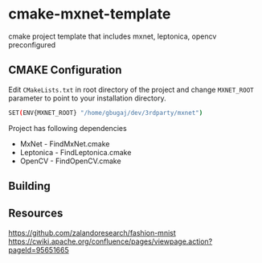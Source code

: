 # cmake-mxnet-template

cmake project template that includes mxnet, leptonica, opencv preconfigured

## CMAKE Configuration

Edit `CMakeLists.txt` in root directory of the project and change `MXNET_ROOT` parameter to point to your installation directory.

```bash
SET(ENV{MXNET_ROOT} "/home/gbugaj/dev/3rdparty/mxnet")
```

Project has following dependencies

* MxNet - FindMxNet.cmake
* Leptonica - FindLeptonica.cmake
* OpenCV - FindOpenCV.cmake

## Building


## Resources
https://github.com/zalandoresearch/fashion-mnist
https://cwiki.apache.org/confluence/pages/viewpage.action?pageId=95651665